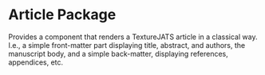 # Article Package

Provides a component that renders a TextureJATS article in a classical way.
I.e., a simple front-matter part displaying title, abstract, and authors,
the manuscript body, and a simple back-matter, displaying references, appendices, etc.